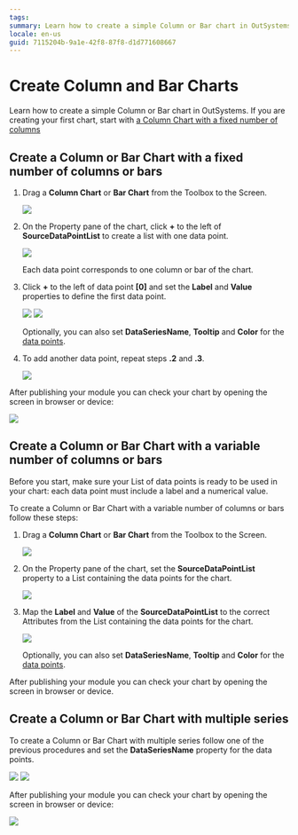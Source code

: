 ```yaml
---
tags:
summary: Learn how to create a simple Column or Bar chart in OutSystems.
locale: en-us
guid: 7115204b-9a1e-42f8-87f8-d1d771608667
---
```

# Create Column and Bar Charts

Learn how to create a simple Column or Bar chart in OutSystems.
If you are creating your first chart, start with [a Column Chart with a fixed number of columns](#create-a-column-or-bar-chart-with-a-fixed-number-of-columns-or-bars)

## Create a Column or Bar Chart with a fixed number of columns or bars

1. Drag a **Column Chart** or **Bar Chart** from the Toolbox to the Screen.

    ![](images/col-01.png)

1. On the Property pane of the chart, click **+** to the left of **SourceDataPointList** to create a list with one data point.

    ![](images/col-02.png?width=400)

    Each data point corresponds to one column or bar of the chart.

1. Click **+** to the left of data point **\[0\]** and set the **Label** and **Value** properties to define the first data point. 
  
    ![](images/col-03.png?width=400)
    ![](images/col-04.png?width=400)

    Optionally, you can also set **DataSeriesName**, **Tooltip** and **Color** for the [data points](../auto/charts-api.final.md#Structure_DataPoint).

1. To add another data point, repeat steps **.2** and **.3**.

    ![](images/col-07.png?width=400)

After publishing your module you can check your chart by opening the screen in browser or device:

![](images/col-result.png?width=400)

## Create a Column or Bar Chart with a variable number of columns or bars

Before you start, make sure your List of data points is ready to be used in your chart: each data point must include a label and a numerical value.

To create a Column or Bar Chart with a variable number of columns or bars follow these steps:

1. Drag a **Column Chart** or **Bar Chart** from the Toolbox to the Screen.

    ![](images/col-01.png)
    
1. On the Property pane of the chart, set the **SourceDataPointList** property to a List containing the data points for the chart.

    ![](images/col-a02.png?width=400)

1. Map the **Label** and **Value** of the **SourceDataPointList** to the correct Attributes from the List containing the data points for the chart.

    ![](images/col-a03.png?width=400)
    
    Optionally, you can also set **DataSeriesName**, **Tooltip** and **Color** for the [data points](../auto/charts-api.final.md#Structure_DataPoint).

After publishing your module you can check your chart by opening the screen in browser or device.

## Create a Column or Bar Chart with multiple series

To create a Column or Bar Chart with multiple series follow one of the previous procedures and set the **DataSeriesName** property for the data points.

![](images/col-ms01.png?width=400)
![](images/col-ms02.png?width=400)

After publishing your module you can check your chart by opening the screen in browser or device:

![](images/col-ms0-result.png?width=400)
